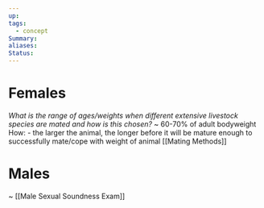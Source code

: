 ```yaml
---
up: 
tags:
  - concept
Summary: 
aliases: 
Status:
---
```

# Females
*What is the range of ages/weights when different extensive livestock species are mated and how is this chosen?*
~
60-70% of adult bodyweight
How: - the larger the animal, the longer before it will be mature enough to successfully mate/cope with weight of animal [[Mating Methods]]
<!--SR:!2025-03-13,3,252-->

# Males
~
[[Male Sexual Soundness Exam]]
<!--SR:!2025-03-14,4,270-->